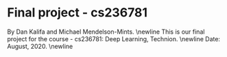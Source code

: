 # Final project - cs236781
By Dan Kalifa and Michael Mendelson-Mints. \newline
This is our final project for the course - cs236781: Deep Learning, Technion. \newline
Date: August, 2020. \newline

